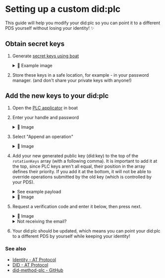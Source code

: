 # Setting up a custom did:plc

This guide will help you modify your did:plc so you can point it to a different PDS yourself without losing your identity! ✨

## Obtain secret keys

1. Generate [secret keys using boat](https://boat.kelinci.net/crypto-generate)

    <details>
    <summary>📸 Example image</summary>

    ![Image of using boat.kelinci.net to generate secret keys](/images/secret-keys.png)

    </details>
2. Store these keys in a safe location, for example - in your password manager. (and don't share your private keys with anyone!)

## Add the new keys to your did:plc

1. Open the [PLC applicator](https://boat.kelinci.net/plc-applicator) in boat
2. Enter your handle and password

    <details>
    <summary>📸 Image</summary>

    ![Image of logging into boat.kelinci.net's PLC applicator](/images/apply_plc_login.png)

    </details>
3. Select "Append an operation"

    <details>
    <summary>📸 Image</summary>

    ![Image of selecting "Append an operation" into boat.kelinci.net's PLC applicator](/images/apply_plc_append.png)

    </details>

4. Add your new generated public key (did:key) to the top of the `rotationKeys` array (with a following comma). It is important to add it at the top, since PLC keys aren't all equal, their position in the array defines their priority. If you add it at the bottom, it will not be able to override operations submitted by the old key (which is controlled by your PDS).

    <details>
    <summary>See example payload</summary>

    ```json
    {
      "alsoKnownAs": [
        "at://placeholder.pds.witchcraft.systems"
      ],
      "rotationKeys": [
        "did:key:zQ3shcmcnHahf41czhQHUb4zCLDEaLyHznd1ENHmatUtw6vPn", // add your new public key (did:key) here
        "did:key:zQ3shuT9p9qxyXwJaUPsegQ5GCp7fxyLsjDKS5nybPXSohght" // your old did:key
      ],
      "services": {
        "atproto_pds": {
          "type": "AtprotoPersonalDataServer",
          "endpoint": "https://pds.witchcraft.systems"
        }
      },
      "verificationMethods": {
        "atproto": "did:key:zQ3shrEaHqBf3PtN8r3PksRCRNpiB92czfEZWZUt8DcjExLam"
      }
    }
    ```

    </details>

    <details>
    <summary>📸 Image</summary>

    ![Image of payload data in boat.kelinci.net's PLC applicator](/images/apply_plc_payload.png)

    </details>

5. Request a verification code and enter it below, then press next.

    </details>

    <details>
    <summary>📸 Image</summary>

    ![Image of entering a verification code in boat.kelinci.net's PLC applicator](/images/apply_plc_confirmation.png)

    </details>

    </details>

    <details>
    <summary>Not receiving the email?</summary>

    - Check your junk mail
    - Outlook emails don't seem to work, you can try Proton

    </details>

6. Your did:plc should be updated, which means you can point your did:plc to a different PDS by yourself while keeping your identity!

### See also

- [Identity - AT Protocol](https://atproto.com/guides/identity)
- [DID - AT Protocol](https://atproto.com/specs/did)
- [did-method-plc - GitHub](https://github.com/did-method-plc/did-method-plc)
